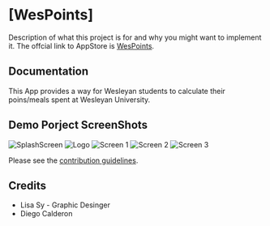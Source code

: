 # [WesPoints]

Description of what this project is for and why you might want to implement it. 
The offcial link to AppStore is [WesPoints](https://itunes.apple.com/us/app/wespoint/id495530880?mt=8).

Documentation
-------------
This App provides a way for Wesleyan students to calculate their poins/meals spent at Wesleyan University.


Demo Porject ScreenShots
--------


![SplashScreen](Neil-Ni.github.com/WesPoints/wespoints_loading_page.png)
![Logo](Neil-Ni.github.com/WesPoints/WesPoints_512x512.png)
![Screen 1](Neil-Ni.github.com/WesPoints/1.1/IMG_2701.png)
![Screen 2](Neil-Ni.github.com/WesPoints/1.1/IMG_2698.png)
![Screen 3](Neil-Ni.github.com/WesPoints/1.1/IMG_2699.png)


Please see the [contribution guidelines](https://github.com/gettyimages/[project-name]/CONTRIBUTION.md).

Credits
-----------

* Lisa Sy - Graphic Desinger
* Diego Calderon  
